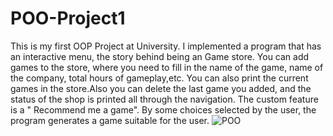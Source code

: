 # POO-Project1
This is my first OOP Project at University. I implemented a program that has an interactive menu, the story behind being an Game store. You can add games to the store, where you need to fill in the name of the game, name of the company, total hours of gameplay,etc. You can also print the current games in the store.Also you can delete the last game you added, and the status of the shop is printed all through the navigation. The custom feature is a " Recommend me a game". By some choices selected by the user, the program generates a game suitable for the user.
![POO](https://user-images.githubusercontent.com/93039914/158876439-bb89da28-bf9b-4a62-8c2f-f01c40e2cd77.jpg)
